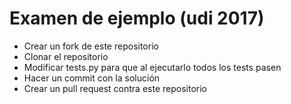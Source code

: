 # Examen de ejemplo (udi 2017)

* Crear un fork de este repositorio
* Clonar el repositorio
* Modificar tests.py para que al ejecutarlo todos los tests pasen
* Hacer un commit con la solución
* Crear un pull request contra este repositorio
